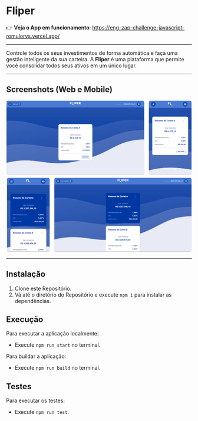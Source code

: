 # Fliper

👉 **Veja o App em funcionamento**: https://eng-zap-challenge-javascript-romulorvs.vercel.app/

---

Controle todos os seus investimentos de forma automática e faça uma gestão inteligente da sua carteira. A **Fliper** é uma plataforma que permite você consolidar todos seus ativos em um único lugar.

---

## Screenshots (Web e Mobile)

![Fliper](.github/fliper.png)

---

## Instalação

1. Clone este Repositório.
2. Vá até o diretório do Repositório e execute ``npm i`` para instalar as dependências.

## Execução

Para executar a aplicação localmente:
- Execute ``npm run start`` no terminal.

Para buildar a aplicação:
- Execute ``npm run build`` no terminal.

## Testes

Para executar os testes:
- Execute ``npm run test``.